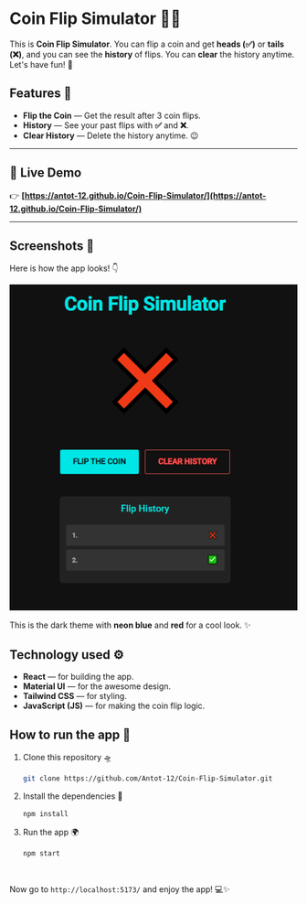 
# Coin Flip Simulator 🎲💥

This is **Coin Flip Simulator**. You can flip a coin and get **heads (✅)** or **tails (❌)**, and you can see the **history** of flips. You can **clear** the history anytime. Let's have fun! 🎉


## Features 🚀

- **Flip the Coin** — Get the result after 3 coin flips.
- **History** — See your past flips with **✅** and **❌**.
- **Clear History** — Delete the history anytime. 😉

---

## 🔗 Live Demo

👉 **[https://antot-12.github.io/Coin-Flip-Simulator/](https://antot-12.github.io/Coin-Flip-Simulator/)**

---


## Screenshots 📸

Here is how the app looks! 👇

![Coin Flip Simulator](./screens/coin_flip_simulator.png)

This is the dark theme with **neon blue** and **red** for a cool look. ✨

## Technology used ⚙️

- **React** — for building the app.
- **Material UI** — for the awesome design.
- **Tailwind CSS** — for styling.
- **JavaScript (JS)** — for making the coin flip logic.

## How to run the app 🚀

1. Clone this repository 🛸
   ```bash
   git clone https://github.com/Antot-12/Coin-Flip-Simulator.git
   ```

2. Install the dependencies 🧰
   ```bash
   npm install
   ```

3. Run the app 🌍
   ```bash
   npm start
   ```
   
<br>

Now go to `http://localhost:5173/` and enjoy the app! 💻✨

## 
